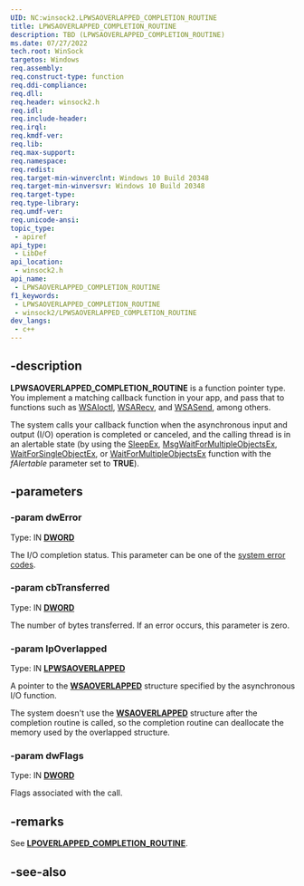 ```yaml
---
UID: NC:winsock2.LPWSAOVERLAPPED_COMPLETION_ROUTINE
title: LPWSAOVERLAPPED_COMPLETION_ROUTINE
description: TBD (LPWSAOVERLAPPED_COMPLETION_ROUTINE)
ms.date: 07/27/2022
tech.root: WinSock
targetos: Windows
req.assembly: 
req.construct-type: function
req.ddi-compliance: 
req.dll: 
req.header: winsock2.h
req.idl: 
req.include-header: 
req.irql: 
req.kmdf-ver: 
req.lib: 
req.max-support: 
req.namespace: 
req.redist: 
req.target-min-winverclnt: Windows 10 Build 20348
req.target-min-winversvr: Windows 10 Build 20348
req.target-type: 
req.type-library: 
req.umdf-ver: 
req.unicode-ansi: 
topic_type:
 - apiref
api_type:
 - LibDef
api_location:
 - winsock2.h
api_name:
 - LPWSAOVERLAPPED_COMPLETION_ROUTINE
f1_keywords:
 - LPWSAOVERLAPPED_COMPLETION_ROUTINE
 - winsock2/LPWSAOVERLAPPED_COMPLETION_ROUTINE
dev_langs:
 - c++
---
```


## -description

**LPWSAOVERLAPPED_COMPLETION_ROUTINE** is a function pointer type. You implement a matching callback function in your app, and pass that to functions such as [WSAIoctl](./nf-winsock2-wsaioctl.md), [WSARecv](./nf-winsock2-wsarecv.md), and [WSASend](./nf-winsock2-wsasend.md), among others.

The system calls your callback function when the asynchronous input and output (I/O) operation is completed or canceled, and the calling thread is in an alertable state (by using the <a href="/windows/win32/api/synchapi/nf-synchapi-sleepex">SleepEx</a>, <a href="/windows/win32/api/winuser/nf-winuser-msgwaitformultipleobjectsex">MsgWaitForMultipleObjectsEx</a>, <a href="/windows/win32/api/synchapi/nf-synchapi-waitforsingleobjectex">WaitForSingleObjectEx</a>, or <a href="/windows/win32/api/synchapi/nf-synchapi-waitformultipleobjectsex">WaitForMultipleObjectsEx</a> function with the <i>fAlertable</i> parameter set to <b>TRUE</b>).

## -parameters

### -param dwError

Type: IN **[DWORD](/windows/win32/winprog/windows-data-types)**

The I/O completion status. This parameter can be one of the <a href="/windows/win32/Debug/system-error-codes">system error codes</a>.

### -param cbTransferred

Type: IN **[DWORD](/windows/win32/winprog/windows-data-types)**

The number of bytes transferred. If an error occurs, this parameter is zero.

### -param lpOverlapped

Type: IN **[LPWSAOVERLAPPED](./ns-winsock2-wsaoverlapped.md)**

A pointer to the [**WSAOVERLAPPED**](./ns-winsock2-wsaoverlapped.md) structure specified by the asynchronous I/O function.

The system doesn't use the [**WSAOVERLAPPED**](./ns-winsock2-wsaoverlapped.md) structure after the completion routine is called, so the completion routine can deallocate the memory used by the overlapped structure.

### -param dwFlags

Type: IN **[DWORD](/windows/win32/winprog/windows-data-types)**

Flags associated with the call.

## -remarks

See [**LPOVERLAPPED_COMPLETION_ROUTINE**](../minwinbase/nc-minwinbase-lpoverlapped_completion_routine.md).

## -see-also
